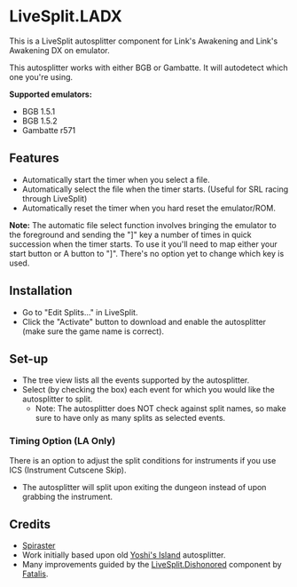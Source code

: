 # LiveSplit.LADX
This is a LiveSplit autosplitter component for Link's Awakening and Link's Awakening DX on emulator.

This autosplitter works with either BGB or Gambatte. It will autodetect which one you're using.

**Supported emulators:**
- BGB 1.5.1
- BGB 1.5.2
- Gambatte r571

## Features
- Automatically start the timer when you select a file.
- Automatically select the file when the timer starts. (Useful for SRL racing through LiveSplit)
- Automatically reset the timer when you hard reset the emulator/ROM.

**Note:**
The automatic file select function involves bringing the emulator to the foreground and sending the "]" key a number of times in quick succession when the timer starts.
To use it you'll need to map either your start button or A button to "]". There's no option yet to change which key is used.

## Installation
- Go to "Edit Splits..." in LiveSplit.
- Click the "Activate" button to download and enable the autosplitter (make sure the game name is correct).

## Set-up
- The tree view lists all the events supported by the autosplitter.
- Select (by checking the box) each event for which you would like the autosplitter to split.
  - Note: The autosplitter does NOT check against split names, so make sure to have only as many splits as selected events.

### Timing Option (LA Only)
There is an option to adjust the split conditions for instruments if you use ICS (Instrument Cutscene Skip).
- The autosplitter will split upon exiting the dungeon instead of upon grabbing the instrument.
  
## Credits
- [Spiraster](http://twitch.tv/spiraster)
- Work initially based upon old [Yoshi's Island](https://github.com/LiveSplit/LiveSplit.YoshisIsland) autosplitter.
- Many improvements guided by the [LiveSplit.Dishonored](https://github.com/fatalis/LiveSplit.Dishonored) component by [Fatalis](http://twitch.tv/fatalis_).
